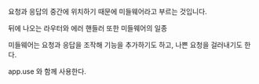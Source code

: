 
요청과 응답의 중간에 위치하기 때문에 미들웨어라고 부르는 것입니다.

뒤에 나오는 라우터와 에러 핸들러 또한 미들웨어의 일종

미들웨어는 요청과 응답을 조작해 기능을 추가하기도 하고, 나쁜 요청을 걸러내기도 한다.

app.use 와 함께 사용한다.